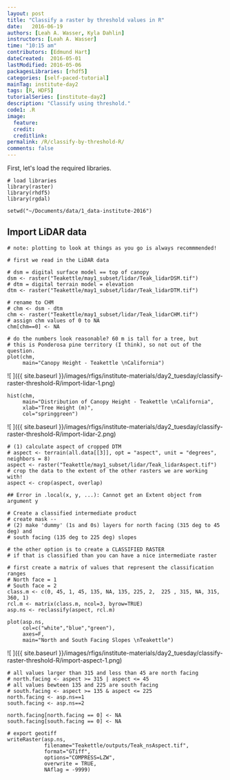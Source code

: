 ```yaml
---
layout: post
title: "Classify a raster by threshold values in R"
date:   2016-06-19
authors: [Leah A. Wasser, Kyla Dahlin]
instructors: [Leah A. Wasser]
time: "10:15 am"
contributors: [Edmund Hart]
dateCreated:  2016-05-01
lastModified: 2016-05-06
packagesLibraries: [rhdf5]
categories: [self-paced-tutorial]
mainTag: institute-day2
tags: [R, HDF5]
tutorialSeries: [institute-day2]
description: "Classify using threshold."
code1: .R
image:
  feature: 
  credit: 
  creditlink:
permalink: /R/classify-by-threshold-R/
comments: false
---
```


First, let's load the required libraries.


    # load libraries
    library(raster)
    library(rhdf5)
    library(rgdal)
    
    setwd("~/Documents/data/1_data-institute-2016")

## Import LiDAR data


    # note: plotting to look at things as you go is always recommmended!
      
    # first we read in the LiDAR data
    
    # dsm = digital surface model == top of canopy
    dsm <- raster("Teakettle/may1_subset/lidar/Teak_lidarDSM.tif")
    # dtm = digital terrain model = elevation
    dtm <- raster("Teakettle/may1_subset/lidar/Teak_lidarDTM.tif") 
    
    # rename to CHM
    # chm <- dsm - dtm
    chm <- raster("Teakettle/may1_subset/lidar/Teak_lidarCHM.tif")
    # assign chm values of 0 to NA
    chm[chm==0] <- NA
    
    # do the numbers look reasonable? 60 m is tall for a tree, but
    # this is Ponderosa pine territory (I think), so not out of the question.
    plot(chm,
         main="Canopy Height - Teakettle \nCalifornia") 

![ ]({{ site.baseurl }}/images/rfigs/institute-materials/day2_tuesday/classify-raster-threshold-R/import-lidar-1.png)

    hist(chm,
         main="Distribution of Canopy Height - Teakettle \nCalifornia",
         xlab="Tree Height (m)", 
         col="springgreen")

![ ]({{ site.baseurl }}/images/rfigs/institute-materials/day2_tuesday/classify-raster-threshold-R/import-lidar-2.png)




    # (1) calculate aspect of cropped DTM
    # aspect <- terrain(all.data[[3]], opt = "aspect", unit = "degrees", neighbors = 8)
    aspect <- raster("Teakettle/may1_subset/lidar/Teak_lidarAspect.tif")
    # crop the data to the extent of the other rasters we are working with!
    aspect <- crop(aspect, overlap)

    ## Error in .local(x, y, ...): Cannot get an Extent object from argument y

    # Create a classified intermediate product 
    # create mask -- 
    # (2) make 'dummy' (1s and 0s) layers for north facing (315 deg to 45 deg) and
    # south facing (135 deg to 225 deg) slopes
    
    # the other option is to create a CLASSIFIED RASTER
    # if that is classified than you can have a nice intermediate raster
    
    # first create a matrix of values that represent the classification ranges
    # North face = 1
    # South face = 2
    class.m <- c(0, 45, 1, 45, 135, NA, 135, 225, 2,  225 , 315, NA, 315, 360, 1)
    rcl.m <- matrix(class.m, ncol=3, byrow=TRUE)
    asp.ns <- reclassify(aspect, rcl.m)
    
    plot(asp.ns, 
         col=c("white","blue","green"),
         axes=F,
         main="North and South Facing Slopes \nTeakettle")

![ ]({{ site.baseurl }}/images/rfigs/institute-materials/day2_tuesday/classify-raster-threshold-R/import-aspect-1.png)

    # all values larger than 315 and less than 45 are north facing
    # north.facing <- aspect >= 315 | aspect <= 45
    # all values bewteen 135 and 225 are south facing
    # south.facing <- aspect >= 135 & aspect <= 225
    north.facing <- asp.ns==1
    south.facing <- asp.ns==2
    
    north.facing[north.facing == 0] <- NA
    south.facing[south.facing == 0] <- NA
    
    # export geotiff 
    writeRaster(asp.ns,
                filename="Teakettle/outputs/Teak_nsAspect.tif",
                format="GTiff",
                options="COMPRESS=LZW",
                overwrite = TRUE,
                NAflag = -9999)
